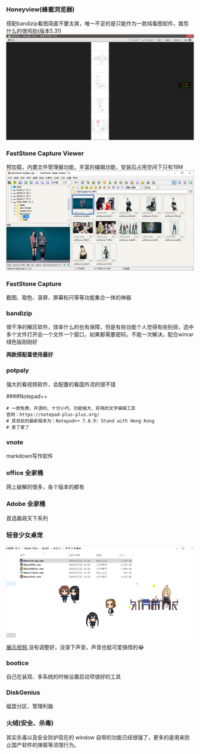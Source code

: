 ### Honeyview(蜂蜜浏览器)

搭配bandizip看图简直不要太爽，唯一不足的是只能作为一款纯看图软件，裁剪什么的很鸡肋(版本5.31)
![2020-10-14\_101359](images/win_Honeyview.png)

### FastStone Capture Viewer

预加载，内置文件管理器功能，丰富的编辑功能，安装后占用空间下只有19M
![](images/win_FSC.png)

### FastStone Capture

截图、取色、录屏、屏幕标尺等等功能集合一体的神器

### bandizip

很干净的解压软件，效率什么的也有保障，但是有些功能个人觉得有些别扭，选中多个文件打开会一个文件一个窗口，如果都需要密码，不能一次解决，配合winrar绿色版刚刚好

**两款搭配着使用最好**


### potpaly

强大的看视频软件，会配置的看国外流的很不错

####Notepad++

    # 一款免费、开源的、十分小巧、功能强大、好用的文字编辑工具
    官网：https://notepad-plus-plus.org/
    # 其目前的最新版本为：Notepad++ 7.8.9: Stand with Hong Kong
    # 爱了爱了

### vnote

markdown写作软件

### office 全家桶

网上破解的很多，各个版本的都有

### Adobe 全家桶

首选嬴政天下系列

### 轻音少女桌宠

![](images/win_pet.png)
[展示视频](Others/Video_2020-10-14_104113.wmv),没有调整好，没录下声音，声音也挺可爱搞怪的😂

### bootice

自己在装双、多系统的时候设置启动项很好的工具

### DiskGenius

磁盘分区、管理利器

### 火绒(安全、杀毒)

其实杀毒以及安全防护现在的 window 自带的功能已经很强了，更多的是用来防止国产软件的弹窗等流氓行为。